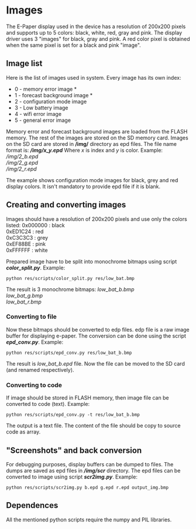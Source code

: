 # Images

The E-Paper display used in the device has a resolution of 200x200 pixels and supports up to 5 colors: black, white, red, gray and pink. The display driver uses 3 "images" for black, gray and pink. A red color pixel is obtained when the same pixel is set for a black and pink "image".

## Image list

Here is the list of images used in system. Every image has its own index:

- 0 - memory error image *
- 1 - forecast background image *
- 2 - configuration mode image
- 3 - Low battery image
- 4 - wifi error image
- 5 - general error image

Memory error and forecast background images are loaded from the FLASH memory. The rest of the images are stored on the SD memory card. Images on the SD card are stored in **/img/** directory as epd files. The file name format is:
***/img/x_y.epd***
Where *x* is index and *y* is color. Example:
*/img/2_b.epd  
/img/2_g.epd  
/img/2_r.epd*

The example shows configuration mode images for black, grey and red display colors. It isn't mandatory to provide epd file if it is blank.

## Creating and converting images

Images should have a resolution of 200x200 pixels and use only the colors listed:
0x000000 : black  
0xED1C24 : red  
0xC3C3C3 : grey  
0xEF88BE : pink  
0xFFFFFF : white

Prepared image have to be split into monochrome bitmaps using script ***color_split.py***. Example:

`python res/scripts/color_split.py res/low_bat.bmp`

The result is 3 monochrome bitmaps:
*low_bat_b.bmp  
low_bat_g.bmp  
low_bat_r.bmp*

### Converting to file
Now these bitmaps should be converted to edp files. edp file is a raw image buffer for displaying e-paper.
The conversion can be done using the script ***epd_conv.py***. Example:

`python res/scripts/epd_conv.py res/low_bat_b.bmp`

The result is *low_bat_b.epd* file.
Now the file can be moved to the SD card (and renamed respectively).

### Converting to code
If image should be stored in FLASH memory, then image file can be converted to code (text). Example:

`python res/scripts/epd_conv.py -t res/low_bat_b.bmp`

The output is a text file. The content of the file should be copy to source code as array.

## "Screenshots" and back conversion

For debugging purposes, display buffers can be dumped to files. The dumps are saved as epd files in ***/img/scr*** directory.
The epd files can be converted to image using script ***scr2img.py***. Example:

`python res/scripts/scr2img.py b.epd g.epd r.epd output_img.bmp`

## Dependences

All the mentioned python scripts require the numpy and PIL libraries.
